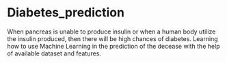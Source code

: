 # Diabetes_prediction
When pancreas is unable to produce insulin or when a human body utilize the insulin produced, then there will be high chances of diabetes.
Learning how to use Machine Learning in the prediction of the decease with the help of available dataset and features.
